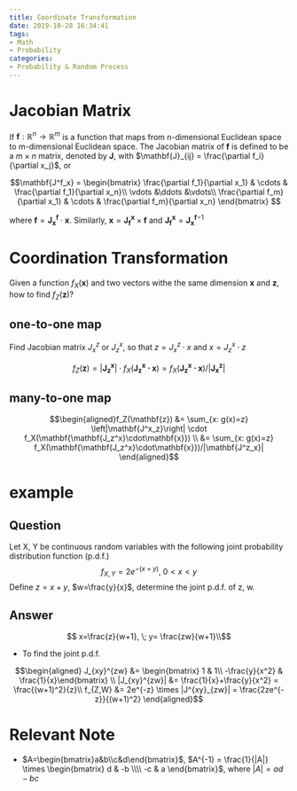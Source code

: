 ```yaml
---
title: Coordinate Transformation
date: 2019-10-28 16:34:41
tags:
- Math
- Probability
categories:
- Probability & Random Process
---
```


# Jacobian Matrix

If $\mathbf{f}:\mathbb{R}^n\rightarrow \mathbb{R}^m$ is a function  that maps from n-dimensional Euclidean space to m-dimensional Euclidean space. The Jacobian matrix of $\mathbf{f}$ is defined to be a $m\times n$ matrix, denoted by $\mathbf{J}$, with $\mathbf{J}_{ij} = \frac{\partial f_i}{\partial x_j}$, or

$$\mathbf{J^f_x} = \begin{bmatrix} \frac{\partial f_1}{\partial x_1} & \cdots & \frac{\partial f_1}{\partial x_n}\\
\vdots &\ddots &\vdots\\
\frac{\partial f_m}{\partial x_1} & \cdots & \frac{\partial f_m}{\partial x_n} \end{bmatrix} $$


where $\mathbf{f} = \mathbf{J_x^f}\cdot \mathbf{x}$. Similarly, $\mathbf{x} = \mathbf{J_f^x}\times \mathbf{f}$ and $\mathbf{J_f^x} = \mathbf{J_x^f}^{-1}$

# Coordination Transformation

Given a function $f_X(\mathbf{x})$ and two vectors withe the same dimension $\mathbf{x}$ and $\mathbf{z}$, how to find $f_Z(\mathbf{z})$?

## one-to-one map
Find Jacobian matrix $J^z_x$ or $J^x_z$, so that $z = J^z_x \cdot x$ and $x = J_z^x \cdot z$

$$f_Z(\mathbf{z}) = \left|\mathbf{J^x_z}\right| \cdot f_X(\mathbf{\mathbf{J_z^x}\cdot\mathbf{x}}) = f_X(\mathbf{\mathbf{J_z^x}\cdot\mathbf{x}})/|\mathbf{J^z_x}| $$

## many-to-one map

$$\begin{aligned}f_Z(\mathbf{z}) &= \sum_{x: g(x)=z} \left|\mathbf{J^x_z}\right| \cdot f_X(\mathbf{\mathbf{J_z^x}\cdot\mathbf{x}}) \\
&= \sum_{x: g(x)=z} f_X(\mathbf{\mathbf{J_z^x}\cdot\mathbf{x}})/|\mathbf{J^z_x}| \end{aligned}$$
  
# example

## Question

Let X, Y be continuous random variables with the following joint probability distribution function (p.d.f.)
$$f_{X,Y} = 2e^{-(x+y)},\; 0<x<y$$
Define $z=x+y$, $w=\frac{y}{x}$, determine the joint p.d.f. of z, w.
## Answer

$$ x=\frac{z}{w+1}, \; y= \frac{zw}{w+1}\\$$

- To find the joint p.d.f.

$$\begin{aligned}
J_{xy}^{zw} &= \begin{bmatrix} 1 & 1\\ -\frac{y}{x^2} & \frac{1}{x}\end{bmatrix} \\
|J_{xy}^{zw}| &= \frac{1}{x}+\frac{y}{x^2} = \frac{(w+1)^2}{z}\\
f_{Z,W} &= 2e^{-z} \times |J^{xy}_{zw}| = \frac{2ze^{-z}}{(w+1)^2} \end{aligned}$$
<!-- 
things following are wrong
- How to find the marginal p.d.f.?
  - For a given value z, $f_Z(z)$ equals the sum of all $f_{X,Y}(x,y)$ satisfying $x+y=z$. This means, for a provided z and x, y is uniquely determined (i.e. z-x). We can integral over x in the range of $(0,\frac{z}{2})$ since $x<y$ and $x+y=z$.

    $$f_Z(z) = \int_{0}^{\frac{z}{2}} 2e^{-(x+z-x)} \mathrm{d}x = ze^{-z}$$

  - Similarly, to get $f_W(w)$, we can integral over x for all $y = wx$ from $0$ to $+\infty$.
    
    $$f_W(w) = \int_{0}^{+\infty}2e^{-(x+wx)}\mathrm{d}x = \frac{2}{w+1}$$

- Since $f_{Z,W}(z,w)\neq f_Z(z)\cdot f_W(w)$, they are not independent.

# Expectation and Variance

For $\mathbf{X}$ and $\mathbf{Y} = \mathbf{A}\mathbf{X}$, if $E[\mathbf{X}]=\mathbf{\mu}$ and $Cov[\mathbf{X}]=\mathbf{\Sigma}$, then $E[\mathbf{Y}]=\mathbf{A}\mathbf{\mu}$ and $Cov[\mathbf{X}]=\mathbf{\Sigma}$ -->


# Relevant Note

- $A=\begin{bmatrix}a&b\\c&d\end{bmatrix}$, $A^{-1} = \frac{1}{|A|} \times \begin{bmatrix} d & -b \\\\ -c & a \end{bmatrix}$, where $|A|=ad-bc$
